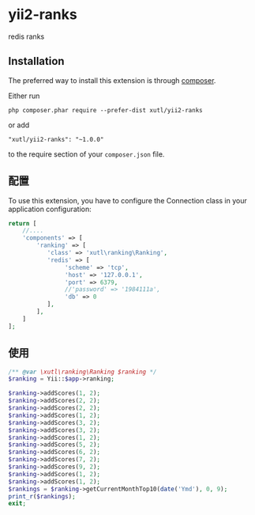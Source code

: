 # yii2-ranks

redis ranks

Installation
------------

The preferred way to install this extension is through [composer](http://getcomposer.org/download/).

Either run

```
php composer.phar require --prefer-dist xutl/yii2-ranks
```

or add

```
"xutl/yii2-ranks": "~1.0.0"
```

to the require section of your `composer.json` file.

配置
----

To use this extension, you have to configure the Connection class in your application configuration:

```php
return [
    //....
    'components' => [
        'ranking' => [
           'class' => 'xutl\ranking\Ranking',
           'redis' => [
                'scheme' => 'tcp',
                'host' => '127.0.0.1',
                'port' => 6379,
                //'password' => '1984111a',
                'db' => 0
           ],
        ],
    ]
];
```

使用
----

```php
/** @var \xutl\ranking\Ranking $ranking */
$ranking = Yii::$app->ranking;

$ranking->addScores(1, 2);
$ranking->addScores(2, 2);
$ranking->addScores(2, 2);
$ranking->addScores(1, 2);
$ranking->addScores(3, 2);
$ranking->addScores(3, 2);
$ranking->addScores(1, 2);
$ranking->addScores(5, 2);
$ranking->addScores(6, 2);
$ranking->addScores(7, 2);
$ranking->addScores(9, 2);
$ranking->addScores(1, 2);
$ranking->addScores(1, 2);
$rankings = $ranking->getCurrentMonthTop10(date('Ymd'), 0, 9);
print_r($rankings);
exit;
```